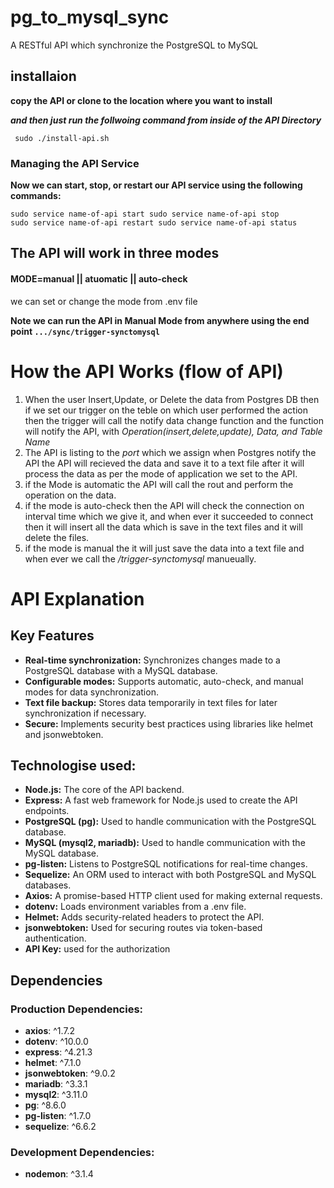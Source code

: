 # pg_to_mysql_sync
A RESTful API which synchronize the PostgreSQL to MySQL 

## installaion
**copy the API or clone to the location where you want to install**

***and then just run the follwoing command from inside of the API Directory***

<code> sudo ./install-api.sh </code>
### Managing the API Service
**Now we can start, stop, or restart our API service using the following commands:**

<code>sudo service name-of-api start
sudo service name-of-api stop
sudo service name-of-api restart
sudo service name-of-api status
</code>

## The API will work in three modes
#### MODE=manual || atuomatic || auto-check

we can set or change the mode from .env file

**Note we can run the API in Manual Mode from anywhere using the end point <code>.../sync/trigger-synctomysql</code>**

# How the API Works (flow of API)
  1. When the user Insert,Update, or Delete the data from Postgres DB then if we set our trigger on the teble on which user performed the action then the trigger will call the notify data change function and the function will notify the API, with *Operation(insert,delete,update), Data, and Table Name*
  2. The API is listing to the *port* which we assign when Postgres notify the API the API will recieved the data and save it to a text file after it will process the data as per the mode of application we set to the API.
  3. if the Mode is automatic the API will call the rout and perform the operation on the data.
  4. if the mode is auto-check then the API will check the connection on interval time which we give it, and when ever it succeeded to connect then it will insert all the data which is save in the text files and it will delete the files.
  5. if the mode is manual the it will just save the data into a text file and when ever we call the */trigger-synctomysql* manueually.

# API Explanation
## Key Features
- **Real-time synchronization:** Synchronizes changes made to a PostgreSQL database with a MySQL database.
- **Configurable modes:** Supports automatic, auto-check, and manual modes for data synchronization.
- **Text file backup:** Stores data temporarily in text files for later synchronization if necessary.
- **Secure:** Implements security best practices using libraries like helmet and jsonwebtoken.

## Technologise used:
- **Node.js:** The core of the API backend.
- **Express:** A fast web framework for Node.js used to create the API endpoints.
- **PostgreSQL (pg):** Used to handle communication with the PostgreSQL database.
- **MySQL (mysql2, mariadb):** Used to handle communication with the MySQL database.
- **pg-listen:** Listens to PostgreSQL notifications for real-time changes.
- **Sequelize:** An ORM used to interact with both PostgreSQL and MySQL databases.
- **Axios:** A promise-based HTTP client used for making external requests.
- **dotenv:** Loads environment variables from a .env file.
- **Helmet:** Adds security-related headers to protect the API.
- **jsonwebtoken:** Used for securing routes via token-based authentication.
- **API Key:** used for the authorization

 ## Dependencies

### Production Dependencies:
- **axios**: ^1.7.2
- **dotenv**: ^10.0.0
- **express**: ^4.21.3
- **helmet**: ^7.1.0
- **jsonwebtoken**: ^9.0.2
- **mariadb**: ^3.3.1
- **mysql2**: ^3.11.0
- **pg**: ^8.6.0
- **pg-listen**: ^1.7.0
- **sequelize**: ^6.6.2

### Development Dependencies:
- **nodemon**: ^3.1.4
  
